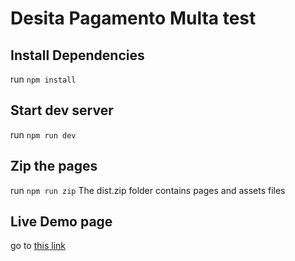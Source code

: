 # Desita Pagamento Multa test

## Install Dependencies

run `npm install`

## Start dev server

run `npm run dev`

## Zip the pages

run `npm run zip`
The dist.zip folder contains pages and assets files

## Live Demo page

go to [this link](https://ufollettu.github.io/desitatest/public)
